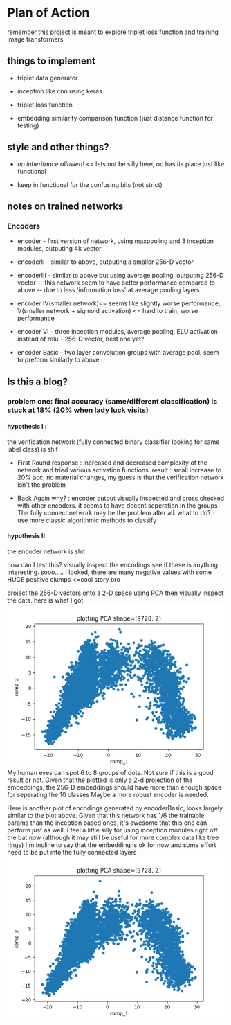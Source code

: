 # Plan of Action

remember this project is meant to explore triplet loss function and training image transformers

## things to implement 

- triplet data generator

- inception like cnn using keras

- triplet loss function 

- embedding similarity comparison function (just distance function for testing)

## style and other things?

- _no inheritance allowed!_ <= lets not be silly here, oo has its place just like functional

- keep in functional for the confusing bits (not strict)


## notes on trained networks

### Encoders

- encoder - first version of network, using maxpooling and 3 inception modules, outputing 4k vector

- encoderII - similar to above, outputing a smaller 256-D vector 

- encoderIII - similar to above but using average pooling, outputing 256-D vector
-- this network seem to have better performance compared to above 
-- due to less 'information loss' at average pooling layers

- encoder IV(smaller network)<= seems like slightly worse performance, V(smaller network + sigmoid activation) <= hard to train, worse performance

- encoder VI - three inception modules, average pooling, ELU activation instead of relu - 256-D vector, best one yet?

- encoder Basic - two layer convolution groups with average pool, seem to preform similarly to above 

## Is this a blog?

### problem one: final accuracy (same/different classification) is stuck at 18% (20% when lady luck visits)
#### hypothesis I :
   the verification network (fully connected binary classifier looking for same label class) is shit
   
   - First Round 
    response : increased and decreased complexity of the network and tried various activation functions.
    result : small increase to 20% acc, no material changes, my guess is that the verification network isn't the problem
    
   - Back Again
    why? : encoder output visually inspected and cross checked with other encoders. it seems to have decent seperation in the groups
    The fully connect network may be the problem after all.
    what to do? : use more classic algorithmic methods to classify  
    
#### hypothesis II 
   the encoder network is shit
    
   how can I test this? 
   visually inspect the encodings see if these is anything interesting.
    sooo..... I looked, there are many negative values with some HUGE positive clumps <=cool story bro
            
   project the 256-D vectors onto a 2-D space using PCA then visually inspect the data.
    here is what I got ![](encoderVI_PCA_2D_plot.png)
    My human eyes can spot 6 to 8 groups of dots. Not sure if this is a good result or not. 
    Given that the plotted is only a 2-d projection of the embeddings, 
    the 256-D embeddings should have more than enough space for seperating the 10 classes
    Maybe a more robust encoder is needed.  
      
   Here is another plot of encodings generated by encoderBasic, looks largely similar to the plot above.
     Given that this network has 1/6 the trainable params than the inception based ones, it's awesome that this one can perform just as well.
     I feel a little silly for using inception modules right off the bat now (although it may still be useful for more complex data like tree rings)
     I'm incline to say that the embedding is ok for now and some effort need to be put into the fully connected layers  
     ![](encoderBasic_PCA_2D_plot.png)
      
      